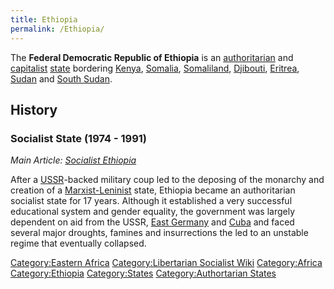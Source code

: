 ```yaml
---
title: Ethiopia
permalink: /Ethiopia/
---
```


The **Federal Democratic Republic of Ethiopia** is an
[authoritarian](authoritarianism.md "wikilink") and
[capitalist](Capitalism.md "wikilink") [state](List_of_States.md "wikilink")
bordering [Kenya](Kenya.md "wikilink"), [Somalia](Somalia.md "wikilink"),
[Somaliland](Somaliland.md "wikilink"), [Djibouti](Djibouti.md "wikilink"),
[Eritrea](Eritrea.md "wikilink"), [Sudan](Sudan.md "wikilink") and [South
Sudan](South_Sudan.md "wikilink").

## History

### Socialist State (1974 - 1991)

*Main Article: [Socialist Ethiopia](Socialist_Ethiopia.md "wikilink")*

After a [USSR](USSR.md "wikilink")-backed military coup led to the deposing
of the monarchy and creation of a
[Marxist-Leninist](Marxist-Leninism.md "wikilink") state, Ethiopia became
an authoritarian socialist state for 17 years. Although it established a
very successful educational system and gender equality, the government
was largely dependent on aid from the USSR, [East
Germany](East_Germany.md "wikilink") and [Cuba](Cuba.md "wikilink") and faced
several major droughts, famines and insurrections the led to an unstable
regime that eventually collapsed.

[Category:Eastern Africa](Category:Eastern_Africa.md "wikilink")
[Category:Libertarian Socialist
Wiki](Category:Libertarian_Socialist_Wiki.md "wikilink")
[Category:Africa](Category:Africa.md "wikilink")
[Category:Ethiopia](Category:Ethiopia.md "wikilink")
[Category:States](Category:States.md "wikilink") [Category:Authortarian
States](Category:Authortarian_States.md "wikilink")